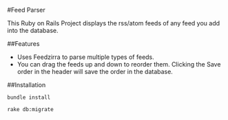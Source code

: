 #Feed Parser

This Ruby on Rails Project displays the rss/atom feeds of any feed you add into the database.

##Features

* Uses Feedzirra to parse multiple types of feeds.
* You can drag the feeds up and down to reorder them. Clicking the Save order in the header will save the order in the database.

##Installation

```
bundle install
```

```
rake db:migrate
```
